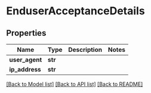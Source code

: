 # EnduserAcceptanceDetails

## Properties
Name | Type | Description | Notes
------------ | ------------- | ------------- | -------------
**user_agent** | **str** |  | 
**ip_address** | **str** |  | 

[[Back to Model list]](../README.md#documentation-for-models) [[Back to API list]](../README.md#documentation-for-api-endpoints) [[Back to README]](../README.md)

